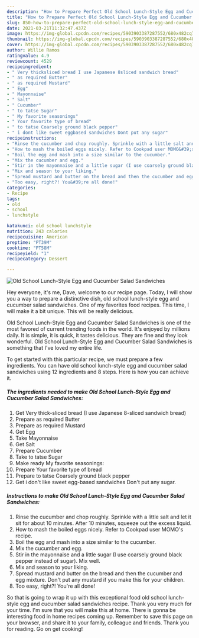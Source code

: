 ```yaml
---
description: "How to Prepare Perfect Old School Lunch-Style Egg and Cucumber Salad Sandwiches"
title: "How to Prepare Perfect Old School Lunch-Style Egg and Cucumber Salad Sandwiches"
slug: 850-how-to-prepare-perfect-old-school-lunch-style-egg-and-cucumber-salad-sandwiches
date: 2021-03-21T11:32:47.437Z
image: https://img-global.cpcdn.com/recipes/5903903387287552/680x482cq70/old-school-lunch-style-egg-and-cucumber-salad-sandwiches-recipe-main-photo.jpg
thumbnail: https://img-global.cpcdn.com/recipes/5903903387287552/680x482cq70/old-school-lunch-style-egg-and-cucumber-salad-sandwiches-recipe-main-photo.jpg
cover: https://img-global.cpcdn.com/recipes/5903903387287552/680x482cq70/old-school-lunch-style-egg-and-cucumber-salad-sandwiches-recipe-main-photo.jpg
author: Willie Ramos
ratingvalue: 4.9
reviewcount: 4529
recipeingredient:
- " Very thicksliced bread I use Japanese 8sliced sandwich bread"
- " as required Butter"
- " as required Mustard"
- " Egg"
- " Mayonnaise"
- " Salt"
- " Cucumber"
- " to tatse Sugar"
- " My favorite seasonings"
- " Your favorite type of bread"
- " to tatse Coarsely ground black pepper"
- " i dont like sweet eggbased sandwiches Dont put any sugar"
recipeinstructions:
- "Rinse the cucumber and chop roughly. Sprinkle with a little salt and let it sit for about 10 minutes. After 10 minutes, squeeze out the excess liquid."
- "How to mash the boiled eggs nicely. Refer to Cookpad user MOMO&#39;s recipe."
- "Boil the egg and mash into a size similar to the cucumber."
- "Mix the cucumber and egg."
- "Stir in the mayonnaise and a little sugar (I use coarsely ground black pepper instead of sugar). Mix well."
- "Mix and season to your liking."
- "Spread mustard and butter on the bread and then the cucumber and egg mixture. Don&#39;t put any mustard if you make this for your children."
- "Too easy, right?! You&#39;re all done!"
categories:
- Recipe
tags:
- old
- school
- lunchstyle

katakunci: old school lunchstyle 
nutrition: 243 calories
recipecuisine: American
preptime: "PT39M"
cooktime: "PT58M"
recipeyield: "1"
recipecategory: Dessert

---
```



![Old School Lunch-Style Egg and Cucumber Salad Sandwiches](https://img-global.cpcdn.com/recipes/5903903387287552/680x482cq70/old-school-lunch-style-egg-and-cucumber-salad-sandwiches-recipe-main-photo.jpg)

Hey everyone, it's me, Dave, welcome to our recipe page. Today, I will show you a way to prepare a distinctive dish, old school lunch-style egg and cucumber salad sandwiches. One of my favorites food recipes. This time, I will make it a bit unique. This will be really delicious.

Old School Lunch-Style Egg and Cucumber Salad Sandwiches is one of the most favored of current trending foods in the world. It's enjoyed by millions daily. It is simple, it is quick, it tastes delicious. They are fine and they look wonderful. Old School Lunch-Style Egg and Cucumber Salad Sandwiches is something that I've loved my entire life.




To get started with this particular recipe, we must prepare a few ingredients. You can have old school lunch-style egg and cucumber salad sandwiches using 12 ingredients and 8 steps. Here is how you can achieve it.

<!--inarticleads1-->

##### The ingredients needed to make Old School Lunch-Style Egg and Cucumber Salad Sandwiches:

1. Get  Very thick-sliced bread (I use Japanese 8-sliced sandwich bread)
1. Prepare  as required Butter
1. Prepare  as required Mustard
1. Get  Egg
1. Take  Mayonnaise
1. Get  Salt
1. Prepare  Cucumber
1. Take  to tatse Sugar
1. Make ready  My favorite seasonings:
1. Prepare  Your favorite type of bread
1. Prepare  to tatse Coarsely ground black pepper
1. Get  i don&#39;t like sweet egg-based sandwiches Don&#39;t put any sugar.




<!--inarticleads2-->

##### Instructions to make Old School Lunch-Style Egg and Cucumber Salad Sandwiches:

1. Rinse the cucumber and chop roughly. Sprinkle with a little salt and let it sit for about 10 minutes. After 10 minutes, squeeze out the excess liquid.
1. How to mash the boiled eggs nicely. Refer to Cookpad user MOMO&#39;s recipe.
1. Boil the egg and mash into a size similar to the cucumber.
1. Mix the cucumber and egg.
1. Stir in the mayonnaise and a little sugar (I use coarsely ground black pepper instead of sugar). Mix well.
1. Mix and season to your liking.
1. Spread mustard and butter on the bread and then the cucumber and egg mixture. Don&#39;t put any mustard if you make this for your children.
1. Too easy, right?! You&#39;re all done!




So that is going to wrap it up with this exceptional food old school lunch-style egg and cucumber salad sandwiches recipe. Thank you very much for your time. I'm sure that you will make this at home. There is gonna be interesting food in home recipes coming up. Remember to save this page on your browser, and share it to your family, colleague and friends. Thank you for reading. Go on get cooking!
